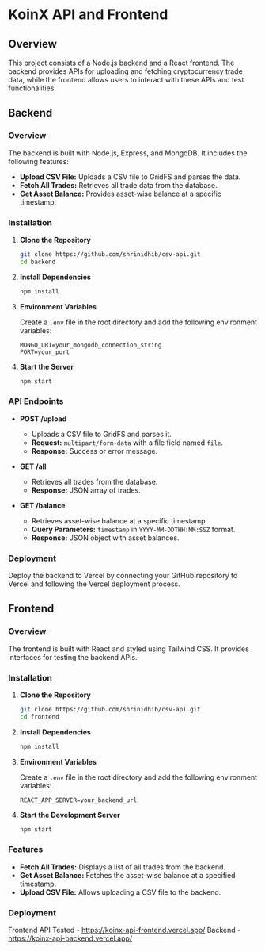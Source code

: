 # KoinX API and Frontend

## Overview

This project consists of a Node.js backend and a React frontend. The backend provides APIs for uploading and fetching cryptocurrency trade data, while the frontend allows users to interact with these APIs and test functionalities.

## Backend

### Overview

The backend is built with Node.js, Express, and MongoDB. It includes the following features:
- **Upload CSV File:** Uploads a CSV file to GridFS and parses the data.
- **Fetch All Trades:** Retrieves all trade data from the database.
- **Get Asset Balance:** Provides asset-wise balance at a specific timestamp.

### Installation

1. **Clone the Repository**

   ```bash
   git clone https://github.com/shrinidhib/csv-api.git
   cd backend
   ```

2. **Install Dependencies**

   ```bash
   npm install
   ```

3. **Environment Variables**

   Create a `.env` file in the root directory and add the following environment variables:

   ```env
   MONGO_URI=your_mongodb_connection_string
   PORT=your_port
   ```

4. **Start the Server**

   ```bash
   npm start
   ```

### API Endpoints

- **POST /upload**
  - Uploads a CSV file to GridFS and parses it.
  - **Request:** `multipart/form-data` with a file field named `file`.
  - **Response:** Success or error message.

- **GET /all**
  - Retrieves all trades from the database.
  - **Response:** JSON array of trades.

- **GET /balance**
  - Retrieves asset-wise balance at a specific timestamp.
  - **Query Parameters:** `timestamp` in `YYYY-MM-DDTHH:MM:SSZ` format.
  - **Response:** JSON object with asset balances.

### Deployment

Deploy the backend to Vercel by connecting your GitHub repository to Vercel and following the Vercel deployment process.

## Frontend

### Overview

The frontend is built with React and styled using Tailwind CSS. It provides interfaces for testing the backend APIs.

### Installation

1. **Clone the Repository**

   ```bash
   git clone https://github.com/shrinidhib/csv-api.git
   cd frontend
   ```

2. **Install Dependencies**

   ```bash
   npm install
   ```

3. **Environment Variables**

   Create a `.env` file in the root directory and add the following environment variables:

   ```env
   REACT_APP_SERVER=your_backend_url
   ```

4. **Start the Development Server**

   ```bash
   npm start
   ```

### Features

- **Fetch All Trades:** Displays a list of all trades from the backend.
- **Get Asset Balance:** Fetches the asset-wise balance at a specified timestamp.
- **Upload CSV File:** Allows uploading a CSV file to the backend.

### Deployment

Frontend API Tested -  https://koinx-api-frontend.vercel.app/
Backend - https://koinx-api-backend.vercel.app/

